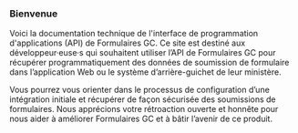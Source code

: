 ### Bienvenue

Voici la documentation technique de l'interface de programmation d'applications (API) de Formulaires GC. Ce site est destiné aux développeur·euse·s qui souhaitent utiliser l’API de Formulaires GC pour récupérer programmatiquement des données de soumission de formulaire dans l’application Web ou le système d’arrière-guichet de leur ministère. 

Vous pourrez vous orienter dans le processus de configuration d’une intégration initiale et récupérer de façon sécurisée des soumissions de formulaires. Nous apprécions votre rétroaction ouverte et honnête pour nous aider à améliorer Formulaires GC et à bâtir l’avenir de ce produit.

